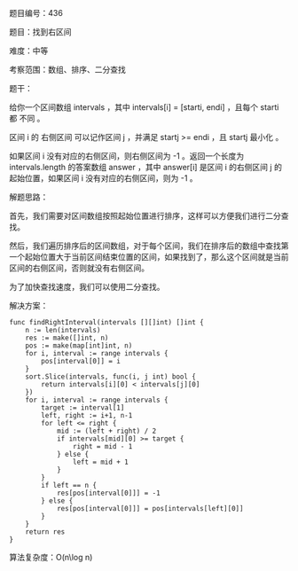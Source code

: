 题目编号：436

题目：找到右区间

难度：中等

考察范围：数组、排序、二分查找

题干：

给你一个区间数组 intervals ，其中 intervals[i] = [starti, endi] ，且每个 starti 都 不同 。

区间 i 的 右侧区间 可以记作区间 j ，并满足 startj >= endi ，且 startj 最小化 。

如果区间 i 没有对应的右侧区间，则右侧区间为 -1 。返回一个长度为 intervals.length 的答案数组 answer ，其中 answer[i] 是区间 i 的右侧区间 j 的起始位置，如果区间 i 没有对应的右侧区间，则为 -1 。

解题思路：

首先，我们需要对区间数组按照起始位置进行排序，这样可以方便我们进行二分查找。

然后，我们遍历排序后的区间数组，对于每个区间，我们在排序后的数组中查找第一个起始位置大于当前区间结束位置的区间，如果找到了，那么这个区间就是当前区间的右侧区间，否则就没有右侧区间。

为了加快查找速度，我们可以使用二分查找。

解决方案：

```
func findRightInterval(intervals [][]int) []int {
    n := len(intervals)
    res := make([]int, n)
    pos := make(map[int]int, n)
    for i, interval := range intervals {
        pos[interval[0]] = i
    }
    sort.Slice(intervals, func(i, j int) bool {
        return intervals[i][0] < intervals[j][0]
    })
    for i, interval := range intervals {
        target := interval[1]
        left, right := i+1, n-1
        for left <= right {
            mid := (left + right) / 2
            if intervals[mid][0] >= target {
                right = mid - 1
            } else {
                left = mid + 1
            }
        }
        if left == n {
            res[pos[interval[0]]] = -1
        } else {
            res[pos[interval[0]]] = pos[intervals[left][0]]
        }
    }
    return res
}
```

算法复杂度：O(n\log n)